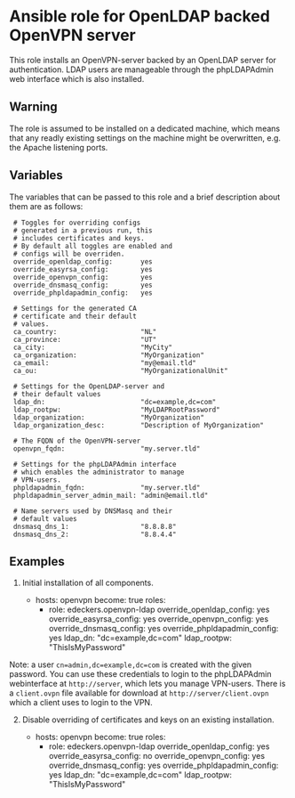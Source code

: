 Ansible role for OpenLDAP backed OpenVPN server
===============================================

This role installs an OpenVPN-server backed by an OpenLDAP server for 
authentication. LDAP users are manageable through the phpLDAPAdmin web 
interface which is also installed.

Warning
-------

The role is assumed to be installed on a dedicated machine, which means 
that any readly existing settings on the machine might be overwritten, e.g. 
the Apache listening ports.

Variables
---------

The variables that can be passed to this role and a brief description about
them are as follows:

     # Toggles for overriding configs 
     # generated in a previous run, this
     # includes certificates and keys.
     # By default all toggles are enabled and
     # configs will be overriden.
     override_openldap_config:       yes
     override_easyrsa_config:        yes
     override_openvpn_config:        yes
     override_dnsmasq_config:        yes
     override_phpldapadmin_config:   yes

     # Settings for the generated CA
     # certificate and their default
     # values.
     ca_country:                     "NL"
     ca_province:                    "UT"
     ca_city:                        "MyCity"
     ca_organization:                "MyOrganization"
     ca_email:                       "my@email.tld"
     ca_ou:                          "MyOrganizationalUnit"

     # Settings for the OpenLDAP-server and
     # their default values
     ldap_dn:                        "dc=example,dc=com"
     ldap_rootpw:                    "MyLDAPRootPassword"
     ldap_organization:              "MyOrganization"
     ldap_organization_desc:         "Description of MyOrganization"

     # The FQDN of the OpenVPN-server
     openvpn_fqdn:                   "my.server.tld"

     # Settings for the phpLDAPAdmin interface
     # which enables the administrator to manage
     # VPN-users.
     phpldapadmin_fqdn:              "my.server.tld"
     phpldapadmin_server_admin_mail: "admin@email.tld"

     # Name servers used by DNSMasq and their
     # default values
     dnsmasq_dns_1:                  "8.8.8.8"
     dnsmasq_dns_2:                  "8.8.4.4"

Examples
--------

1) Initial installation of all components.

      - hosts:  openvpn
        become: true
        roles:
         - role: edeckers.openvpn-ldap
           override_openldap_config:     yes
           override_easyrsa_config:      yes
           override_openvpn_config:      yes
           override_dnsmasq_config:      yes
           override_phpldapadmin_config: yes
           ldap_dn:                      "dc=example,dc=com"
           ldap_rootpw:                  "ThisIsMyPassword"

Note: a user ```cn=admin,dc=example,dc=com``` is created with the given password. You
can use these credentials to login to the phpLDAPAdmin webinterface at ```http://server```, 
which lets you manage VPN-users. There is a ```client.ovpn``` file available for download
at ```http://server/client.ovpn``` which a client uses to login to the VPN.

2) Disable overriding of certificates and keys on an existing installation.

      - hosts:  openvpn
        become: true
        roles:
         - role: edeckers.openvpn-ldap
           override_openldap_config:     yes
           override_easyrsa_config:      no
           override_openvpn_config:      yes
           override_dnsmasq_config:      yes
           override_phpldapadmin_config: yes
           ldap_dn:                      "dc=example,dc=com"
           ldap_rootpw:                  "ThisIsMyPassword"

